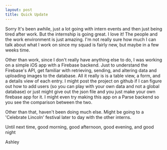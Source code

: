 ```yaml
---
layout: post
title: Quick Update
---
```



Sorry It's been awhile, just a lot going with intern events and then just being tired after work. But the internship is going great. I love it! The people and the work environment is just amazing. I'm not really sure how much I can talk about what I work on since my squad is fairly new, but maybe in a few weeks time.

Other than work, since I don't really have anything else to do,  I was working on a simple iOS app with a Firebase backend. Just to understand the Firebase's API, get familiar with retrieving, sending, and altering data and uploading images to the database. All it really is is a table view, a form, and a details view of each entry. I might post the project on github if I can figure out how to add users (so you can play with your own data and not a global database) or just might give out the json file and you just make your own firebase app for it. I might even try making this app on a Parse backend so you see the comparison between the two.

Other than that, haven't been doing much else. Might be going to a 'Celebrate Lincoln' festival later to day with the other interns.

Until next time, good morning, good afternoon, good evening, and good night

Ashley